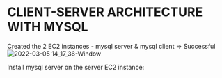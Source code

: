 # CLIENT-SERVER ARCHITECTURE WITH MYSQL
Created the 2 EC2 instances - mysql server & mysql client => Successful
![2022-03-05 14_17_36-Window](https://user-images.githubusercontent.com/97810379/156884746-a34c66cf-fbe4-4222-a61c-b14db9c742ed.jpg)

Install mysql server on the server EC2 instance: 
